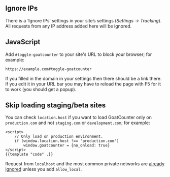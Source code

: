 Ignore IPs
----------
There is a ‘Ignore IPs’ settings in your site’s settings (*Settings →
Tracking*). All requests from any IP address added here will be ignored.

JavaScript
----------
Add `#toggle-goatcounter` to your site's URL to block your browser; for example:

    https://example.com#toggle-goatcounter

If you filled in the domain in your settings then there should be a link there.
If you edit it in your URL bar you may have to reload the page with F5 for it to
work (you should get a popup).

Skip loading staging/beta sites
-------------------------------
You can check `location.host` if you want to load GoatCounter only on
`production.com` and not `staging.com` or `development.com`; for example:

    <script>
        // Only load on production environment.
        if (window.location.host !== 'production.com')
            window.goatcounter = {no_onload: true}
    </script>
    {{template "code" .}}

Request from `localhost` and the most common private networks are [already
ignored][l] unless you add `allow_local`.

[l]: https://github.com/arp242/goatcounter/blob/9525be9/public/count.js#L69-L72
